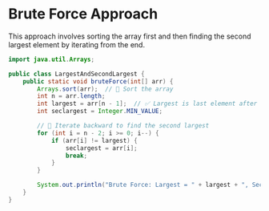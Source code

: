 # Brute Force Approach

This approach involves sorting the array first and then finding the second largest element by iterating from the end.

```java
import java.util.Arrays;

public class LargestAndSecondLargest {
    public static void bruteForce(int[] arr) {
        Arrays.sort(arr);  // 🔁 Sort the array
        int n = arr.length;
        int largest = arr[n - 1];  // ✅ Largest is last element after sorting
        int seclargest = Integer.MIN_VALUE;

        // 🔁 Iterate backward to find the second largest
        for (int i = n - 2; i >= 0; i--) {
            if (arr[i] != largest) {
                seclargest = arr[i];
                break;
            }
        }

        System.out.println("Brute Force: Largest = " + largest + ", Second Largest = " + seclargest);
    }
}
